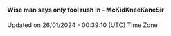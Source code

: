 #### Wise man says only fool rush in - McKidKneeKaneSir
Updated on 26/01/2024 - 00:39:10 (UTC) Time Zone

